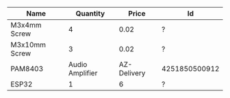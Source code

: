 |     Name    |           Quantity|              Price   |                     Id           |
|-------------|-------------------|----------------------|----------------------------------|
| M3x4mm Screw|           4       |                  0.02|                      ?           |
|M3x10mm Screw|          3        |                  0.02|                      ?           |
| PAM8403     |    Audio Amplifier|       AZ-Delivery    |          4251850500912           |
|    ESP32    |              1    |                    6 |              ?                   |